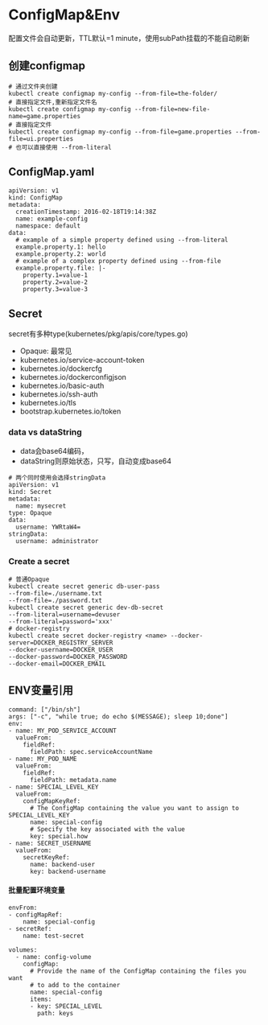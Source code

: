 # ConfigMap&Env
配置文件会自动更新，TTL默认=1 minute，使用subPath挂载的不能自动刷新
## 创建configmap
```
# 通过文件夹创建
kubectl create configmap my-config --from-file=the-folder/
# 直接指定文件,重新指定文件名
kubectl create configmap my-config --from-file=new-file-name=game.properties
# 直接指定文件
kubectl create configmap my-config --from-file=game.properties --from-file=ui.properties
# 也可以直接使用 --from-literal
```
## ConfigMap.yaml
```
apiVersion: v1
kind: ConfigMap
metadata:
  creationTimestamp: 2016-02-18T19:14:38Z
  name: example-config
  namespace: default
data:
  # example of a simple property defined using --from-literal
  example.property.1: hello
  example.property.2: world
  # example of a complex property defined using --from-file
  example.property.file: |-
    property.1=value-1
    property.2=value-2
    property.3=value-3
```
## Secret
secret有多种type(kubernetes/pkg/apis/core/types.go)
- Opaque: 最常见
- kubernetes.io/service-account-token
- kubernetes.io/dockercfg
- kubernetes.io/dockerconfigjson
- kubernetes.io/basic-auth
- kubernetes.io/ssh-auth
- kubernetes.io/tls
- bootstrap.kubernetes.io/token
### data vs dataString
- data会base64编码，
- dataString则原始状态，只写，自动变成base64

```
# 两个同时使用会选择stringData
apiVersion: v1
kind: Secret
metadata:
  name: mysecret
type: Opaque
data:
  username: YWRtaW4=
stringData:
  username: administrator
```
### Create a secret
```
# 普通Opaque
kubectl create secret generic db-user-pass 
--from-file=./username.txt 
--from-file=./password.txt
kubectl create secret generic dev-db-secret 
--from-literal=username=devuser 
--from-literal=password='xxx'
# docker-registry
kubectl create secret docker-registry <name> --docker-server=DOCKER_REGISTRY_SERVER 
--docker-username=DOCKER_USER 
--docker-password=DOCKER_PASSWORD 
--docker-email=DOCKER_EMAIL
```
## ENV变量引用
```
command: ["/bin/sh"]
args: ["-c", "while true; do echo $(MESSAGE); sleep 10;done"]
env:
- name: MY_POD_SERVICE_ACCOUNT
  valueFrom:
    fieldRef:
      fieldPath: spec.serviceAccountName
- name: MY_POD_NAME
  valueFrom:
    fieldRef:
      fieldPath: metadata.name
- name: SPECIAL_LEVEL_KEY
  valueFrom:
    configMapKeyRef:
      # The ConfigMap containing the value you want to assign to SPECIAL_LEVEL_KEY
      name: special-config
      # Specify the key associated with the value
      key: special.how
- name: SECRET_USERNAME
  valueFrom:
    secretKeyRef:
      name: backend-user
      key: backend-username
```
#### 批量配置环境变量
```
envFrom:
- configMapRef:
    name: special-config
- secretRef:
    name: test-secret
```
```
volumes:
  - name: config-volume
    configMap:
      # Provide the name of the ConfigMap containing the files you want
      # to add to the container
      name: special-config
      items:
      - key: SPECIAL_LEVEL
        path: keys
```